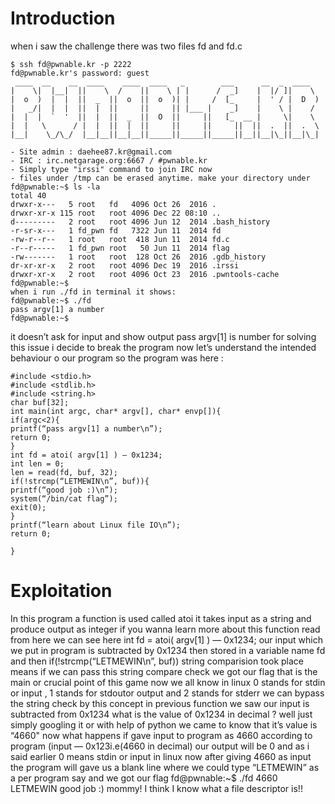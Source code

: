 # Introduction
when i saw the challenge there was two files fd and fd.c

```
$ ssh fd@pwnable.kr -p 2222
fd@pwnable.kr's password: guest
 ____  __    __  ____    ____  ____   _        ___      __  _  ____ 
|    \|  |__|  ||    \  /    ||    \ | |      /  _]    |  |/ ]|    \
|  o  )  |  |  ||  _  ||  o  ||  o  )| |     /  [_     |  ' / |  D  )
|   _/|  |  |  ||  |  ||     ||     || |___ |    _]    |    \ |    /
|  |  |  `  '  ||  |  ||  _  ||  O  ||     ||   [_  __ |     \|    \
|  |   \      / |  |  ||  |  ||     ||     ||     ||  ||  .  ||  .  \
|__|    \_/\_/  |__|__||__|__||_____||_____||_____||__||__|\_||__|\_|
                                                                   
- Site admin : daehee87.kr@gmail.com
- IRC : irc.netgarage.org:6667 / #pwnable.kr
- Simply type "irssi" command to join IRC now
- files under /tmp can be erased anytime. make your directory under 
fd@pwnable:~$ ls -la 
total 40 
drwxr-x---   5 root   fd   4096 Oct 26  2016 . 
drwxr-xr-x 115 root   root 4096 Dec 22 08:10 .. 
d---------   2 root   root 4096 Jun 12  2014 .bash_history 
-r-sr-x---   1 fd_pwn fd   7322 Jun 11  2014 fd 
-rw-r--r--   1 root   root  418 Jun 11  2014 fd.c 
-r--r-----   1 fd_pwn root   50 Jun 11  2014 flag 
-rw-------   1 root   root  128 Oct 26  2016 .gdb_history 
dr-xr-xr-x   2 root   root 4096 Dec 19  2016 .irssi 
drwxr-xr-x   2 root   root 4096 Oct 23  2016 .pwntools-cache 
fd@pwnable:~$
when i run ./fd in terminal it shows:
fd@pwnable:~$ ./fd
pass argv[1] a number
fd@pwnable:~$

```

it doesn’t ask for input and show output pass argv[1] is number for solving this issue i decide to break the program now let’s understand the intended behaviour o our program so the program was here :

```
#include <stdio.h>
#include <stdlib.h>
#include <string.h>
char buf[32];
int main(int argc, char* argv[], char* envp[]){
if(argc<2){
printf(“pass argv[1] a number\n”);
return 0;
}
int fd = atoi( argv[1] ) — 0x1234;
int len = 0;
len = read(fd, buf, 32);
if(!strcmp(“LETMEWIN\n”, buf)){
printf(“good job :)\n”);
system(“/bin/cat flag”);
exit(0);
}
printf(“learn about Linux file IO\n”);
return 0;

}
```
# Exploitation

In this program a function is used called atoi it takes input as a string and produce output as integer if you wanna learn more about this function read from here
we can see here
int fd = atoi( argv[1] ) — 0x1234;
our input which we put in program is subtracted by 0x1234 then stored in a variable name fd and then
if(!strcmp(“LETMEWIN\n”, buf))
string comparision took place means if we can pass this string compare check we got our flag that is the main or crucial point of this game now we all know in linux 0 stands for stdin or input , 1 stands for stdoutor output and 2 stands for stderr we can bypass the string check by this concept
in previous function we saw our input is subtracted from 0x1234 what is the value of 0x1234 in decimal ? well just simply googling it or with help of python we came to know that it’s value is “4660" now what happens if gave input to program as 4660 according to program (input — 0x123i.e(4660 in decimal) our output will be 0 and as i said earlier 0 means stdin or input in linux now after giving 4660 as input the program will gave us a blank line where we could type “LETMEWIN” as a per program say and we got our flag
fd@pwnable:~$ ./fd 4660
LETMEWIN
good job :)
mommy! I think I know what a file descriptor is!!
